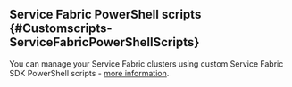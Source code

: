 ## Service Fabric PowerShell scripts {#Customscripts-ServiceFabricPowerShellScripts}

You can manage your Service Fabric clusters using custom Service Fabric SDK PowerShell scripts - [more information](/docs/deploying-applications/custom-scripts/service-fabric-powershell-scripts.md).